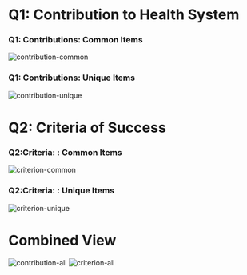 

# Q1: Contribution to Health System

### Q1: Contributions: Common Items

![contribution-common][contribution-common]

### Q1: Contributions: Unique Items

![contribution-unique][contribution-unique]

# Q2: Criteria of Success

### Q2:Criteria: : Common Items
![criterion-common][criterion-common]

### Q2:Criteria: : Unique Items
![criterion-unique][criterion-unique]



# Combined View
![contribution-all][contribution-all]
![criterion-all][criterion-all]


[contribution-all]:../analysis/report-1/prints/Contribution.jpg
[contribution-common]:../../analysis/report-1/prints/Contribution-Common.jpg
[contribution-unique]:../../analysis/report-1/prints/Contribution-Unique.jpg


[criterion-all]:../../analysis/report-1/prints/Criterion.jpg
[criterion-common]:../../analysis/report-1/prints/Criterion-Common.jpg
[criterion-unique]:../../analysis/report-1/prints/Criterion-Unique.jpg
